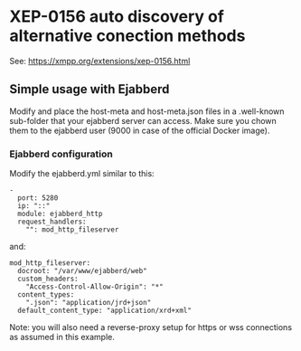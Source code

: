 # XEP-0156 auto discovery of alternative conection methods
See: https://xmpp.org/extensions/xep-0156.html

## Simple usage with Ejabberd
Modify and place the host-meta and host-meta.json files in a .well-known sub-folder that your ejabberd server can access.
Make sure you chown them to the ejabberd user (9000 in case of the official Docker image).

### Ejabberd configuration
Modify the ejabberd.yml similar to this:
```
-
  port: 5280
  ip: "::"
  module: ejabberd_http
  request_handlers:
    "": mod_http_fileserver
```
and:
```
mod_http_fileserver:
  docroot: "/var/www/ejabberd/web"
  custom_headers:
    "Access-Control-Allow-Origin": "*"
  content_types:
    ".json": "application/jrd+json"
  default_content_type: "application/xrd+xml"
```
Note: you will also need a reverse-proxy setup for https or wss connections as assumed in this example.
